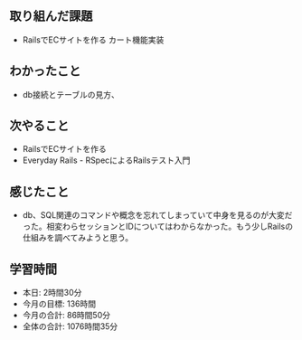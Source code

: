 ## 取り組んだ課題
- RailsでECサイトを作る カート機能実装
## わかったこと
- db接続とテーブルの見方、
## 次やること
- RailsでECサイトを作る
- Everyday Rails - RSpecによるRailsテスト入門
## 感じたこと
- db、SQL関連のコマンドや概念を忘れてしまっていて中身を見るのが大変だった。相変わらセッションとIDについてはわからなかった。もう少しRailsの仕組みを調べてみようと思う。
## 学習時間
- 本日: 2時間30分
- 今月の目標: 136時間
- 今月の合計: 86時間50分
- 全体の合計: 1076時間35分
